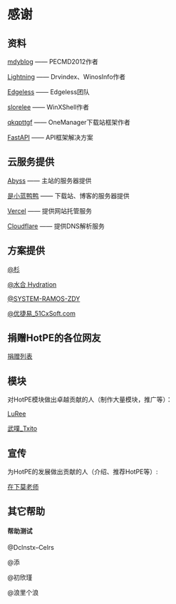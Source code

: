 # 感谢
## 资料
[mdyblog](http://bbs.wuyou.net/forum.php?mod=viewthread&tid=205402 "mdyblog") —— PECMD2012作者

[Lightning](http://bbs.c3.wuyou.net/home.php?mod=space&uid=757909)  —— Drvindex、WinosInfo作者

[Edgeless](https://github.com/EdgelessPE) —— Edgeless团队

[slorelee](https://github.com/slorelee) —— WinXShell作者

[qkqpttgf](https://github.com/qkqpttgf) —— OneManager下载站框架作者

[FastAPI](https://fastapi.tiangolo.com/zh/) —— API框架解决方案

## 云服务提供
[Abyss](https://www.rsnocsi.cn/ "Abyss") —— 主站的服务器提供

[是小蓝鸭鸭](https://space.bilibili.com/66954389 "22NinEฅ") —— 下载站、博客的服务器提供

[Vercel](https://vercel.com/) —— 提供网站托管服务

[Cloudflare](https://www.cloudflare.com/zh-cn/) —— 提供DNS解析服务

## 方案提供
[@杉](http://www.firpe.cn/)

[@水合 Hydration](https://github.com/hydrati)

[@SYSTEM-RAMOS-ZDY](https://space.bilibili.com/493998035)

[@优捷易_51CxSoft.com](https://www.51cxsoft.com/)

## 捐赠HotPE的各位网友
[捐赠列表](https://docs.hotpe.top/overview/donate.html)

## 模块

对HotPE模块做出卓越贡献的人（制作大量模块，推广等）：

[LuRee](https://space.bilibili.com/1362479852)

[武噗_Txito](https://www.bilibili.com/video/BV1Vi4y1f7UV)

## 宣传

为HotPE的发展做出贡献的人（介绍、推荐HotPE等）:

[在下莫老师](https://www.bilibili.com/video/BV1k5411176A)

## 其它帮助

#### 帮助测试
@Dclnstx–Celrs

@添

@初欣瑾

@浪里个浪
